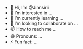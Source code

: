 - 👋 Hi, I’m @Jinnsirii
- 👀 I’m interested in ...
- 🌱 I’m currently learning ...
- 💞️ I’m looking to collaborate on ...
- 📫 How to reach me ...
- 😄 Pronouns: ...
- ⚡ Fun fact: ...

<!---
Jinnsirii/Jinnsirii is a ✨ special ✨ repository because its `README.md` (this file) appears on your GitHub profile.
You can click the Preview link to take a look at your changes.
--->
